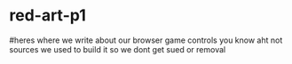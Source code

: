 # red-art-p1

#heres where we write about our browser game controls you know aht not sources we used to build it so we dont get sued or removal